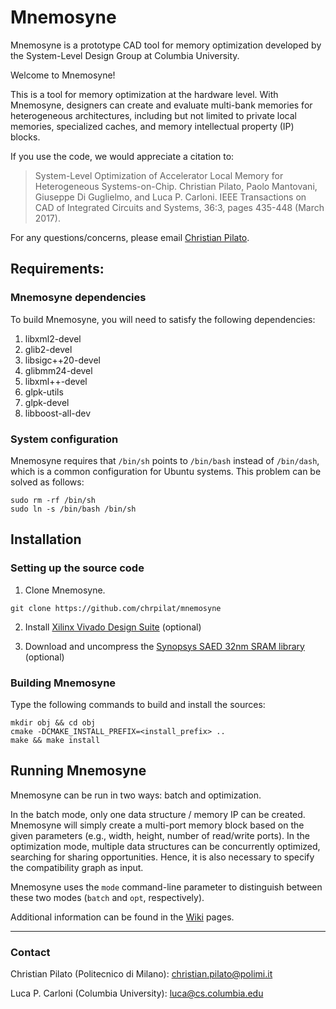 # Mnemosyne

Mnemosyne is a prototype CAD tool for memory optimization developed by the System-Level Design Group at Columbia University.

Welcome to Mnemosyne!

This is a tool for memory optimization at the hardware level. With Mnemosyne, designers
can create and evaluate multi-bank memories for heterogeneous architectures, including
but not limited to private local memories, specialized caches, and memory intellectual
property (IP) blocks.

If you use the code, we would appreciate a citation to:

> System-Level Optimization of Accelerator Local Memory for Heterogeneous Systems-on-Chip.
> Christian Pilato, Paolo Mantovani, Giuseppe Di Guglielmo, and Luca P. Carloni.
> IEEE Transactions on CAD of Integrated Circuits and Systems, 36:3, pages 435-448 (March 2017).

For any questions/concerns, please email [Christian Pilato](christian.pilato@polimi.it).

## Requirements: ##

### Mnemosyne dependencies ####

To build Mnemosyne, you will need to satisfy the following dependencies:
1. libxml2-devel
2. glib2-devel
3. libsigc++20-devel
4. glibmm24-devel
5. libxml++-devel
6. glpk-utils
7. glpk-devel
8. libboost-all-dev

### System configuration ####

Mnemosyne requires that `/bin/sh` points to `/bin/bash` instead of `/bin/dash`, which
is a common configuration for Ubuntu systems. This problem can be solved as follows:

  ```
  sudo rm -rf /bin/sh
  sudo ln -s /bin/bash /bin/sh
  ```

## Installation ##

### Setting up the source code ###

1. Clone Mnemosyne.

  ```
  git clone https://github.com/chrpilat/mnemosyne
  ```

2. Install [Xilinx Vivado Design Suite](https://www.xilinx.com/support/download.html) (optional)

3. Download and uncompress the [Synopsys SAED 32nm SRAM library](https://www.synopsys.com/community/university-program/teaching-resources.html) (optional)

### Building Mnemosyne ###

Type the following commands to build and install the sources:

  ```
  mkdir obj && cd obj
  cmake -DCMAKE_INSTALL_PREFIX=<install_prefix> ..
  make && make install
  ```

## Running Mnemosyne ##

Mnemosyne can be run in two ways: batch and optimization.

In the batch mode, only one data structure / memory IP can be created. Mnemosyne
will simply create a multi-port memory block based on the given parameters (e.g., width,
height, number of read/write ports).
In the optimization mode, multiple data structures can be concurrently optimized, searching
for sharing opportunities. Hence, it is also necessary to specify the compatibility graph
as input.

Mnemosyne uses the `mode` command-line parameter to distinguish between 
these two modes (`batch` and `opt`, respectively).

Additional information can be found in the [Wiki](https://github.com/chrpilat/mnemosyne/wiki) pages.

-----------------------

### Contact ###

Christian Pilato (Politecnico di Milano): christian.pilato@polimi.it

Luca P. Carloni (Columbia University): luca@cs.columbia.edu
